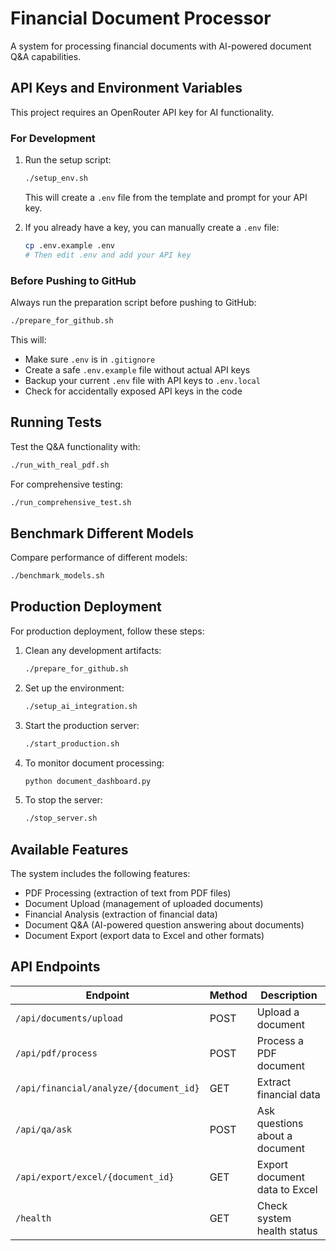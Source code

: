 # Financial Document Processor

A system for processing financial documents with AI-powered document Q&A capabilities.

## API Keys and Environment Variables

This project requires an OpenRouter API key for AI functionality.

### For Development

1. Run the setup script:
   ```bash
   ./setup_env.sh
   ```
   This will create a `.env` file from the template and prompt for your API key.

2. If you already have a key, you can manually create a `.env` file:
   ```bash
   cp .env.example .env
   # Then edit .env and add your API key
   ```

### Before Pushing to GitHub

Always run the preparation script before pushing to GitHub:
```bash
./prepare_for_github.sh
```

This will:
- Make sure `.env` is in `.gitignore`
- Create a safe `.env.example` file without actual API keys
- Backup your current `.env` file with API keys to `.env.local`
- Check for accidentally exposed API keys in the code

## Running Tests

Test the Q&A functionality with:
```bash
./run_with_real_pdf.sh
```

For comprehensive testing:
```bash
./run_comprehensive_test.sh
```

## Benchmark Different Models

Compare performance of different models:
```bash
./benchmark_models.sh
```

## Production Deployment

For production deployment, follow these steps:

1. Clean any development artifacts:
   ```bash
   ./prepare_for_github.sh
   ```

2. Set up the environment:
   ```bash
   ./setup_ai_integration.sh
   ```

3. Start the production server:
   ```bash
   ./start_production.sh
   ```

4. To monitor document processing:
   ```bash
   python document_dashboard.py
   ```

5. To stop the server:
   ```bash
   ./stop_server.sh
   ```

## Available Features

The system includes the following features:
- PDF Processing (extraction of text from PDF files)
- Document Upload (management of uploaded documents)
- Financial Analysis (extraction of financial data)
- Document Q&A (AI-powered question answering about documents)
- Document Export (export data to Excel and other formats)

## API Endpoints

| Endpoint | Method | Description |
|----------|--------|-------------|
| `/api/documents/upload` | POST | Upload a document |
| `/api/pdf/process` | POST | Process a PDF document |
| `/api/financial/analyze/{document_id}` | GET | Extract financial data |
| `/api/qa/ask` | POST | Ask questions about a document |
| `/api/export/excel/{document_id}` | GET | Export document data to Excel |
| `/health` | GET | Check system health status |
